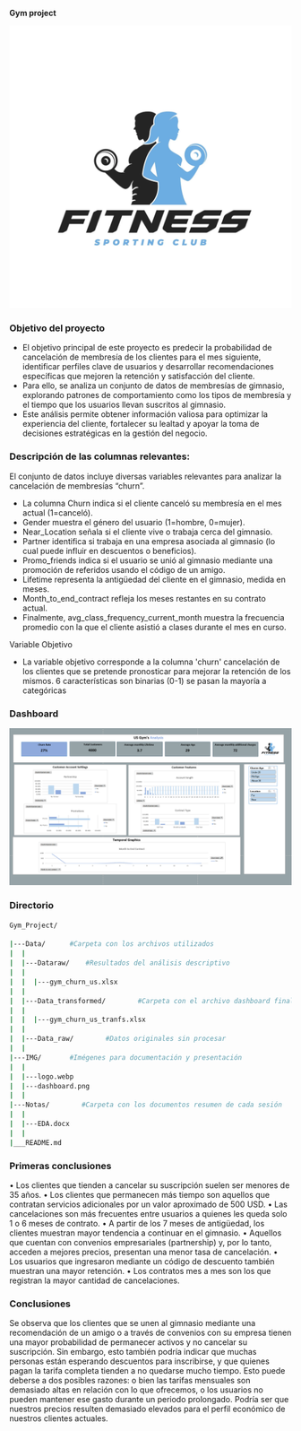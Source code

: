 **Gym project**

<div style="text-align: center;">
     <img src="IMG/logo.webp"
     alt="dashboard /">
</div>

### **Objetivo del proyecto**

- El objetivo principal de este proyecto es predecir la probabilidad de cancelación de membresía de los clientes para el mes siguiente, identificar perfiles clave de usuarios y desarrollar recomendaciones específicas que mejoren la retención y satisfacción del cliente. 
- Para ello, se analiza un conjunto de datos de membresías de gimnasio, explorando patrones de comportamiento como los tipos de membresía y el tiempo que los usuarios llevan suscritos al gimnasio.
- Este análisis permite obtener información valiosa para optimizar la experiencia del cliente, fortalecer su lealtad y apoyar la toma de decisiones estratégicas en la gestión del negocio. 



### **Descripción de las columnas relevantes:**

El conjunto de datos incluye diversas variables relevantes para analizar la cancelación de membresías “churn”. 
- La columna Churn indica si el cliente canceló su membresía en el mes actual (1=canceló). 
- Gender muestra el género del usuario (1=hombre, 0=mujer). 
- Near_Location señala si el cliente vive o trabaja cerca del gimnasio. 
- Partner identifica si trabaja en una empresa asociada al gimnasio (lo cual puede influir en descuentos o beneficios). 
- Promo_friends indica si el usuario se unió al gimnasio mediante una promoción de referidos usando el código de un amigo. 
- Lifetime representa la antigüedad del cliente en el gimnasio, medida en meses. 
- Month_to_end_contract refleja los meses restantes en su contrato actual. 
- Finalmente, avg_class_frequency_current_month muestra la frecuencia promedio con la que el cliente asistió a clases durante el mes en curso.

Variable Objetivo
- La variable objetivo corresponde a la columna 'churn' cancelación de los clientes que se pretende pronosticar para mejorar la retención de los mismos.
6 características son binarias (0-1)  se pasan la mayoría a categóricas



### Dashboard

<div style="text-align: center;">
     <img src="IMG/dashboard.png"
     alt="dashboard /">
</div>

### Directorio

```bash
Gym_Project/

|---Data/      #Carpeta con los archivos utilizados
|  |
|  |---Dataraw/    #Resultados del análisis descriptivo
|  |
|  |  |---gym_churn_us.xlsx
|  |
|  |---Data_transformed/        #Carpeta con el archivo dashboard final
|  |
|  |  |---gym_churn_us_tranfs.xlsx
|  |
|  |---Data_raw/        #Datos originales sin procesar
|  |
|---IMG/       #Imégenes para documentación y presentación
|  |
|  |---logo.webp
|  |---dashboard.png
|  |
|---Notas/        #Carpeta con los documentos resumen de cada sesión
|  |
|  |---EDA.docx
|  |
|___README.md
```

### Primeras conclusiones
• Los clientes que tienden a cancelar su suscripción suelen ser menores de 35 años.
• Los clientes que permanecen más tiempo son aquellos que contratan servicios adicionales por un valor aproximado de 500 USD.
• Las cancelaciones son más frecuentes entre usuarios a quienes les queda solo 1 o 6 meses de contrato.
• A partir de los 7 meses de antigüedad, los clientes muestran mayor tendencia a continuar en el gimnasio.
• Aquellos que cuentan con convenios empresariales (partnership) y, por lo tanto, acceden a mejores precios, presentan una menor tasa de cancelación.
• Los usuarios que ingresaron mediante un código de descuento también muestran una mayor retención.
• Los contratos mes a mes son los que registran la mayor cantidad de cancelaciones.

### Conclusiones
Se observa que los clientes que se unen al gimnasio mediante una recomendación de un amigo o a través de convenios con su empresa tienen una mayor probabilidad de permanecer activos y no cancelar su suscripción. 
Sin embargo, esto también podría indicar que muchas personas están esperando descuentos para inscribirse, y que quienes pagan la tarifa completa tienden a no quedarse mucho tiempo. Esto puede deberse a dos posibles razones: o bien las tarifas mensuales son demasiado altas en relación con lo que ofrecemos, o los usuarios no pueden mantener ese gasto durante un periodo prolongado. Podría ser que nuestros precios resulten demasiado elevados para el perfil económico de nuestros clientes actuales.

